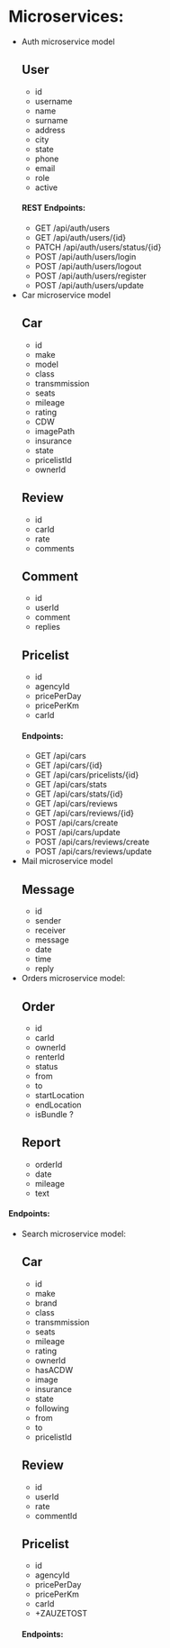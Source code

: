 # Microservices:

* Auth microservice model
  ## User
    * id
    * username
    * name
    * surname
    * address
    * city
    * state
    * phone
    * email
    * role
    * active
  #### REST Endpoints:
    * GET /api/auth/users
    * GET /api/auth/users/{id}
    * PATCH /api/auth/users/status/{id}
    * POST /api/auth/users/login
    * POST /api/auth/users/logout
    * POST /api/auth/users/register
    * POST /api/auth/users/update
 * Car microservice model
    ## Car
      * id
      * make
      * model
      * class
      * transmmission
      * seats
      * mileage
      * rating 
      * CDW
      * imagePath
      * insurance
      * state
      * pricelistId
      * ownerId
   ## Review
      * id 
      * carId
      * rate
      * comments
   ## Comment
      * id
      * userId
      * comment
      * replies
   ## Pricelist
      * id
      * agencyId
      * pricePerDay
      * pricePerKm
      * carId
   #### Endpoints:
      * GET /api/cars
      * GET /api/cars/{id}
      * GET /api/cars/pricelists/{id}
      * GET /api/cars/stats
      * GET /api/cars/stats/{id}
      * GET /api/cars/reviews
      * GET /api/cars/reviews/{id}
      * POST /api/cars/create
      * POST /api/cars/update
      * POST /api/cars/reviews/create
      * POST /api/cars/reviews/update
  * Mail microservice model
    ## Message
    * id
    * sender
    * receiver
    * message
    * date
    * time
    * reply  
  * Orders microservice model:
    ## Order
    * id
    * carId
    * ownerId
    * renterId
    * status
    * from
    * to
    * startLocation
    * endLocation
    * isBundle ?
    ## Report
    * orderId 
    * date
    * mileage
    * text
  #### Endpoints:
  
 * Search microservice model: 
     ## Car
      * id
      * make
      * brand
      * class
      * transmmission
      * seats
      * mileage
      * rating 
      * ownerId
      * hasACDW
      * image
      * insurance
      * state
      * following 
      * from
      * to
      * pricelistId
    ## Review
      * id 
      * userId
      * rate
      * commentId
    ## Pricelist
      * id
      * agencyId
      * pricePerDay
      * pricePerKm
      * carId
      * +ZAUZETOST
   #### Endpoints: 
